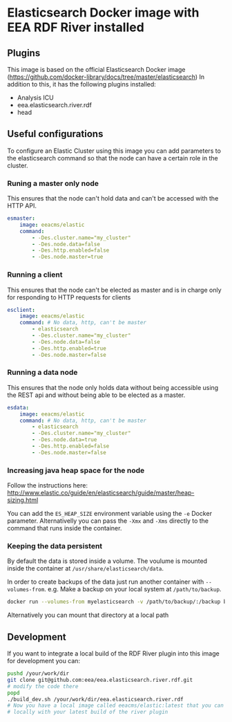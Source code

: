 # Elasticsearch Docker image with EEA RDF River installed

## Plugins
This image is based on the official Elasticsearch Docker image
(https://github.com/docker-library/docs/tree/master/elasticsearch)
In addition to this, it has the following plugins installed:

* Analysis ICU
* eea.elasticsearch.river.rdf
* head

## Useful configurations

To configure an Elastic Cluster using this image you can add parameters
to the elasticsearch command so that the node can have a certain role in
the cluster.

### Runing a master only node
This ensures that the node can't hold data and can't be accessed with
the HTTP API.

```yaml
esmaster:
    image: eeacms/elastic
    command:
        - -Des.cluster.name="my_cluster"
        - -Des.node.data=false
        - -Des.http.enabled=false
        - -Des.node.master=true
```

### Running a client
This ensures that the node can't be elected as master and is in charge
only for responding to HTTP requests for clients

```yaml
esclient:
    image: eeacms/elastic
    command: # No data, http, can't be master
        - elasticsearch
        - -Des.cluster.name="my_cluster"
        - -Des.node.data=false
        - -Des.http.enabled=true
        - -Des.node.master=false
```

### Running a data node
This ensures that the node only holds data without being accessible
using the REST api and without being able to be elected as a master.

```yaml
esdata:
    image: eeacms/elastic
    command: # No data, http, can't be master
        - elasticsearch
        - -Des.cluster.name="my_cluster"
        - -Des.node.data=true
        - -Des.http.enabled=false
        - -Des.node.master=false
```

### Increasing java heap space for the node

Follow the instructions here:
http://www.elastic.co/guide/en/elasticsearch/guide/master/heap-sizing.html

You can add the ```ES_HEAP_SIZE``` environment variable using
the ```-e``` Docker parameter. Alternativelly you can pass
the ```-Xmx``` and ```-Xms``` directly to the command that runs inside
the container.

### Keeping the data persistent

By default the data is stored inside a volume.
The voulume is mounted inside the container at ```/usr/share/elasticsearch/data```.

In order to create backups of the data just run another container with
```--volumes-from```. e.g. Make a backup on your local system at ```/path/to/backup```.

```bash
docker run --volumes-from myelasticsearch -v /path/to/backup/:/backup busybox cp -r /usr/share/elasticsearch/data /backup
```

Alternatively you can mount that directory at a local path


## Development

If you want to integrate a local build of the RDF River plugin into this
image for development you can:

```bash
pushd /your/work/dir
git clone git@github.com:eea/eea.elasticsearch.river.rdf.git
# modify the code there
popd
./build_dev.sh /your/work/dir/eea.elasticsearch.river.rdf
# Now you have a local image called eeacms/elastic:latest that you can use
# locally with your latest build of the river plugin
```

